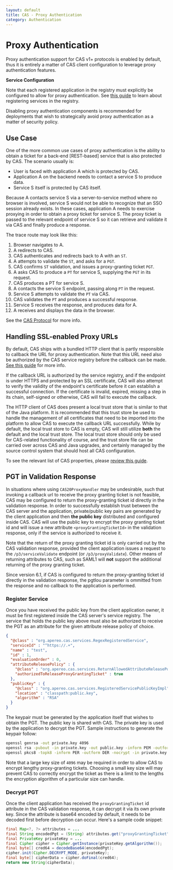 ```yaml
---
layout: default
title: CAS - Proxy Authentication
category: Authentication
---
```


# Proxy Authentication

Proxy authentication support for CAS v1+ protocols is enabled by default, thus it is entirely a matter of CAS
client configuration to leverage proxy authentication features.

<div class="alert alert-info"><strong>Service Configuration</strong><p>
Note that each registered application in the registry must explicitly be configured
to allow for proxy authentication. See <a href="../services/Service-Management.html">this guide</a>
to learn about registering services in the registry.</p></div>

Disabling proxy authentication components is recommended for deployments that wish to strategically avoid proxy
authentication as a matter of security policy.

## Use Case

One of the more common use cases of proxy authentication is the ability to obtain a ticket for
a back-end [REST-based] service that is also protected by CAS. The scenario usually is:

- User is faced with application A which is protected by CAS.
- Application A on the backend needs to contact a service S to produce data.
- Service S itself is protected by CAS itself.

Because A contacts service S via a server-to-service method where no browser is involved,
service S would not be able to recognize that an SSO session already exists. In these cases,
application A needs to exercise proxying in order to obtain a proxy ticket for service S. The proxy ticket
is passed to the relevant endpoint of service S so it can retrieve and validate it via CAS
and finally produce a response.

The trace route may look like this:

1. Browser navigates to A.
2. A redirects to CAS.
3. CAS authenticates and redirects back to A with an `ST`.
4. A attempts to validate the `ST`, and asks for a `PGT`.
5. CAS confirms `ST` validation, and issues a proxy-granting ticket `PGT`.
6. A asks CAS to produce a `PT` for service S, supplying the `PGT` in its request.
7. CAS produces a PT for service S.
8. A contacts the service S endpoint, passing along `PT` in the request.
9. Service S attempts to validate the `PT` via CAS.
10. CAS validates the `PT` and produces a successful response.
11. Service S receives the response, and produces data for A.
12. A receives and displays the data in the browser.

See the [CAS Protocol](../protocol/CAS-Protocol.html) for more info.

## Handling SSL-enabled Proxy URLs

By default, CAS ships with a bundled HTTP client that is partly responsible to callback the URL
for proxy authentication. Note that this URL need also be authorized by the CAS service registry
before the callback can be made. [See this guide](../services/Service-Management.html) for more info.

If the callback URL is authorized by the service registry, and if the endpoint is under HTTPS
and protected by an SSL certificate, CAS will also attempt to verify the validity of the endpoint's
certificate before it can establish a successful connection. If the certificate is invalid, expired,
missing a step in its chain, self-signed or otherwise, CAS will fail to execute the callback.

The HTTP client of CAS does present a local trust store that is similar to that of the Java platform.
It is recommended that this trust store be used to handle the management of all certificates that need
to be imported into the platform to allow CAS to execute the callback URL successfully. While by default,
the local trust store to CAS is empty, CAS will still utilize **both** the default and the local trust store.
The local trust store should only be used for CAS-related functionality of course, and the trust store file
can be carried over across CAS and Java upgrades, and certainly managed by the source control system that should
host all CAS configuration.

To see the relevant list of CAS properties, please [review this guide](../configuration/Configuration-Properties.html#http-client).

## PGT in Validation Response

In situations where using `CAS20ProxyHandler` may be undesirable, such that invoking a callback url to receive the proxy granting ticket is not feasible,
CAS may be configured to return the proxy-granting ticket id directly in the validation response. In order to successfully establish trust between the
CAS server and the application, private/public key pairs are generated by the client application and then **the public key** distributed and
configured inside CAS. CAS will use the public key to encrypt the proxy granting ticket id and will issue a new attribute `<proxyGrantingTicketId>`
in the validation response, only if the service is authorized to receive it.

Note that the return of the proxy granting ticket id is only carried out by the CAS validation response, provided the client
application issues a request to the `/p3/serviceValidate` endpoint (or `/p3/proxyValidate`). Other means of returning attributes to CAS, such as SAML1
will **not** support the additional returning of the proxy granting ticket.

<div class="alert alert-warning">Since version 6.1, if CAS is configured to return the proxy-granting ticket id directly in the validation response,
the pgtIou parameter is ommitted from the response and no callback to the application is performed.</div>

### Register Service

Once you have received the public key from the client application owner, it must be first
registered inside the CAS server's service registry. The service that holds the public key above must also
be authorized to receive the PGT as an attribute for the given attribute release policy of choice.

```json
{
  "@class" : "org.apereo.cas.services.RegexRegisteredService",
  "serviceId" : "^https://.+",
  "name" : "test",
  "id" : 1,
  "evaluationOrder" : 0,
  "attributeReleasePolicy" : {
    "@class" : "org.apereo.cas.services.ReturnAllowedAttributeReleasePolicy",
    "authorizedToReleaseProxyGrantingTicket" : true
  },
  "publicKey" : {
    "@class" : "org.apereo.cas.services.RegisteredServicePublicKeyImpl",
    "location" : "classpath:public.key",
    "algorithm" : "RSA"
  }
}
```

The keypair must be generated by the application itself that wishes to obtain the PGT.
The public key is shared with CAS. The private key is used by the application to decrypt the PGT.
Sample instructions to generate the keypair follow:

```bash
openssl genrsa -out private.key 4096
openssl rsa -pubout -in private.key -out public.key -inform PEM -outform DER
openssl pkcs8 -topk8 -inform PER -outform DER -nocrypt -in private.key -out private.p8
```

Note that a large key size of `4096` may be required in order to allow CAS to encrypt
lengthy proxy-granting tickets. Choosing a small key size will may prevent CAS to correctly
encrypt the ticket as there is a limit to the lengths the encryption algorithm of a particular size can handle.

### Decrypt PGT

Once the client application has received the `proxyGrantingTicket` id attribute in the CAS validation response, it can decrypt it
via its own private key. Since the attribute is base64 encoded by default, it needs to be decoded first before
decryption can occur. Here's a sample code snippet:

```java
final Map<?, ?> attributes = ...
final String encodedPgt = (String) attributes.get("proxyGrantingTicket");
final PrivateKey privateKey = ...
final Cipher cipher = Cipher.getInstance(privateKey.getAlgorithm());
final byte[] cred64 = decodeBase64(encodedPgt);
cipher.init(Cipher.DECRYPT_MODE, privateKey);
final byte[] cipherData = cipher.doFinal(cred64);
return new String(cipherData);
```
